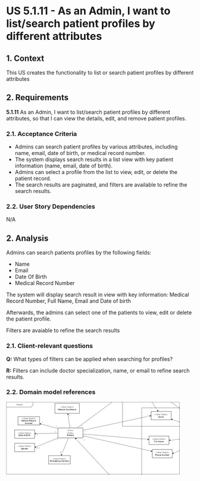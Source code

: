 # US 5.1.11 - As an Admin, I want to list/search patient profiles by different attributes

## 1. Context

This US creates the functionality to list or search patient profiles by different attributes

## 2. Requirements

**5.1.11** As an Admin, I want to list/search patient profiles by different attributes, so that I can view the details, edit, and remove patient profiles.

### 2.1. Acceptance Criteria

- Admins can search patient profiles by various attributes, including name, email, date of birth, or medical record number.
- The system displays search results in a list view with key patient information (name, email, date of birth).
- Admins can select a profile from the list to view, edit, or delete the patient record.
- The search results are paginated, and filters are available to refine the search results.

### 2.2. User Story Dependencies

N/A

## 2. Analysis

Admins can search patients profiles by the following fields:
- Name
- Email
- Date Of Birth
- Medical Record Number

The system will display search result in view with key information: Medical Record Number, Full Name, Email and Date of birth

Afterwards, the admins can select one of the patients to view, edit or delete the patient profile.

Filters are avaiable to refine the search results

### 2.1. Client-relevant questions

**Q:** What types of filters can be applied when searching for profiles?

**R:** Filters can include doctor specialization, name, or email to refine search results.

### 2.2. Domain model references

![DM](DM/DM.png)

